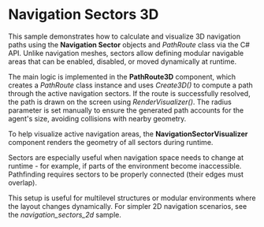 # Navigation Sectors 3D

This sample demonstrates how to calculate and visualize 3D navigation paths using the **Navigation Sector** objects and *PathRoute* class via the C# API. Unlike navigation meshes, sectors allow defining modular navigable areas that can be enabled, disabled, or moved dynamically at runtime.

The main logic is implemented in the **PathRoute3D** component, which creates a *PathRoute* class instance and uses *Create3D()* to compute a path through the active navigation sectors. If the route is successfully resolved, the path is drawn on the screen using *RenderVisualizer()*. The radius parameter is set manually to ensure the generated path accounts for the agent's size, avoiding collisions with nearby geometry.

To help visualize active navigation areas, the **NavigationSectorVisualizer** component renders the geometry of all sectors during runtime.

Sectors are especially useful when navigation space needs to change at runtime - for example, if parts of the environment become inaccessible. Pathfinding requires sectors to be properly connected (their edges must overlap).

This setup is useful for multilevel structures or modular environments where the layout changes dynamically. For simpler 2D navigation scenarios, see the *navigation_sectors_2d* sample.
 <!--todo: add link to sample-->